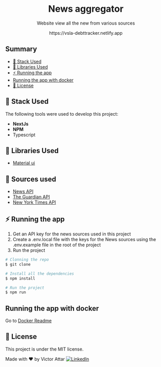 <h1 align="center">News aggregator</h1>

<div align="center">
  <p >Website view all the new from various sources</p>
  <a>https://vsla-debttracker.netlify.app</a>
</div>
<!-- 
<p align="center">
  <img alt="Forks" src='https://img.shields.io/github/forks/vsla/nutcache-challenge-victorAttar'>
  <img alt="Issues" src='https://img.shields.io/github/issues/vsla/nutcache-challenge-victorAttar'>
  <img alt="Starts" src='https://img.shields.io/github/stars/vsla/nutcache-challenge-victorAttar'>
</p>

<div style='display: flex; flex-direction: row; align-items: center;'>
<img src="https://github.com/vsla/nutcache-challenge-victorAttar/blob/master/assets/employeeForm.png?raw=true" alt="drawing" width="35%" height='70%' />
<img src="https://github.com/vsla/nutcache-challenge-victorAttar/blob/master/assets/employeeList.png?raw=true" alt="drawing" width="64%" height='auto'/>
</div> -->

## Summary

- [🚀 Stack Used](#-stack-used)
- [🔖 Libraries Used](#-libraries-used)
- [⚡ Running the app](#-running-the-app)
- [Running the app with docker](#running-the-app-with-docker)
- [📝 License](#-license)

<!-- Running on this [link]() -->

## 🚀 Stack Used

The following tools were used to develop this project:

- **NextJs**
- **NPM**
- Typescript

## 🔖 Libraries Used

- [Material ui](https://mui.com/)

## 📰 Sources used

- [News API](https://newsapi.org/)
- [The Guardian API](https://open-platform.theguardian.com/access/)
- [New York Times API](https://developer.nytimes.com/)

## ⚡ Running the app

1. Get an API key for the news sources used in this project
2. Create a .env.local file with the keys for the News sources using the .env.example file in the root of the project
3. Run the project

```bash
# Clonning the repo
$ git clone

# Install all the dependencies
$ npm install

# Run the project
$ npm run
```

## Running the app with docker

Go to [Docker Readme](README.Docker.md)

## 📝 License

This project is under the MIT license.

Made with ❤️ by Victor Attar <a href="https://www.linkedin.com/in/victor-attar" target="_blank"><img src="https://img.shields.io/badge/LinkedIn-%230077B5.svg?&style=flat-square&logo=linkedin&logoColor=white" alt="LinkedIn"></a>
